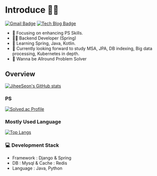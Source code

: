 # Introduce 💁‍♀️

<!--
**JiheeSeon/JiheeSeon** is a ✨ _special_ ✨ repository because its `README.md` (this file) appears on your GitHub profile.

Here are some ideas to get you started:

- 🔭 I’m currently working on ...
- 🌱 I’m currently learning ...
- 👯 I’m looking to collaborate on ...
- 🤔 I’m looking for help with ...
- 💬 Ask me about ...
- 📫 How to reach me: ...
- 😄 Pronouns: ...
- ⚡ Fun fact: ...
-->
[![Gmail Badge](https://img.shields.io/badge/Gmail-d14836?style=flat-square&logo=Gmail&logoColor=white&link=mailto:mathlover27@gmail.com)](mailto:mathlover27@gmail.com)
[![Tech Blog Badge](http://img.shields.io/badge/-Tech%20blog-black?style=flat-square&logo=github&link=https://JiheeSeon.github.io/)](https://JiheeSeon.github.io/)
- 🏹 Focusing on enhancing PS Skills.
- 👩‍💼 Backend Developer (Spring)
- 🌱 Learning Spring, Java, Kotlin.
- 🔭 Currently looking forward to study MSA, JPA, DB indexing, Big data processing, Kubernetes in depth.
- 🤔 Wanna be Allround Problem Solver

## Overview
[![JiheeSeon's GitHub stats](https://github-readme-stats.vercel.app/api?username=JiheeSeon&show_icons=true&theme=nightowl&count_private=true)](https://github.com/JiheeSeon/github-readme-stats)

### PS
[![Solved.ac Profile](http://mazassumnida.wtf/api/v2/generate_badge?boj=starlover27)](https://solved.ac/starlover27/)

### Mostly Used Language
[![Top Langs](https://github-readme-stats.vercel.app/api/top-langs/?username=JiheeSeon&layout=compact)](https://github.com/JiheeSeon/github-readme-stats)

### 💻 Development Stack
- Framework : Django & Spring
- DB : Mysql & Cache : Redis
- Language : Java, Python
